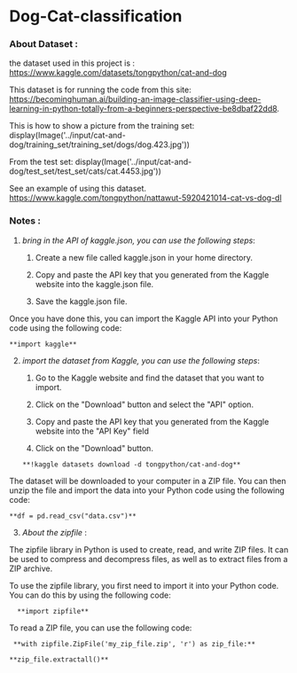 # Dog-Cat-classification
### About Dataset :

the dataset used in this project is : https://www.kaggle.com/datasets/tongpython/cat-and-dog

This dataset is for running the code from this site: https://becominghuman.ai/building-an-image-classifier-using-deep-learning-in-python-totally-from-a-beginners-perspective-be8dbaf22dd8.

This is how to show a picture from the training set: display(Image('../input/cat-and-dog/training_set/training_set/dogs/dog.423.jpg'))

From the test set: display(Image('../input/cat-and-dog/test_set/test_set/cats/cat.4453.jpg'))

See an example of using this dataset. https://www.kaggle.com/tongpython/nattawut-5920421014-cat-vs-dog-dl

### Notes :

1) *bring in the API of kaggle.json, you can use the following steps*:

     1) Create a new file called kaggle.json in your home directory.

     2) Copy and paste the API key that you generated from the Kaggle website into the kaggle.json file.

     3) Save the kaggle.json file.

Once you have done this, you can import the Kaggle API into your Python code using the following code:

    **import kaggle**

2) *import the dataset from Kaggle, you can use the following steps*:

     1) Go to the Kaggle website and find the dataset that you want to import.

     2) Click on the "Download" button and select the "API" option.

     3) Copy and paste the API key that you generated from the Kaggle website into the "API Key" field

     4) Click on the "Download" button.

       **!kaggle datasets download -d tongpython/cat-and-dog**

The dataset will be downloaded to your computer in a ZIP file. You can then unzip the file and import the data into your Python code using the following code:

    **df = pd.read_csv("data.csv")**

3) *About the zipfile* :

The zipfile library in Python is used to create, read, and write ZIP files. It can be used to compress and decompress files, as well as to extract files from a ZIP archive.

To use the zipfile library, you first need to import it into your Python code. You can do this by using the following code:

      **import zipfile**

To read a ZIP file, you can use the following code:


     **with zipfile.ZipFile('my_zip_file.zip', 'r') as zip_file:**
 
    **zip_file.extractall()**
